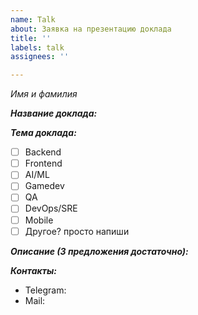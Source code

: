 ```yaml
---
name: Talk
about: Заявка на презентацию доклада
title: ''
labels: talk
assignees: ''

---
```


*Имя и фамилия*

***Название доклада:***

***Тема доклада:***
* [ ] Backend
* [ ] Frontend
* [ ] AI/ML
* [ ] Gamedev
* [ ] QA
* [ ] DevOps/SRE
* [ ] Mobile
* [ ] Другое? просто напиши

***Описание (3 предложения достаточно):***

***Контакты:***
- Telegram: 
- Mail:
